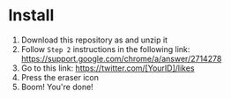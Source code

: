 # Install

1. Download this repository as and unzip it 
2. Follow `Step 2` instructions in the following link:
https://support.google.com/chrome/a/answer/2714278
3. Go to this link: https://twitter.com/[YourID]/likes
4. Press the eraser icon
5. Boom! You're done!

